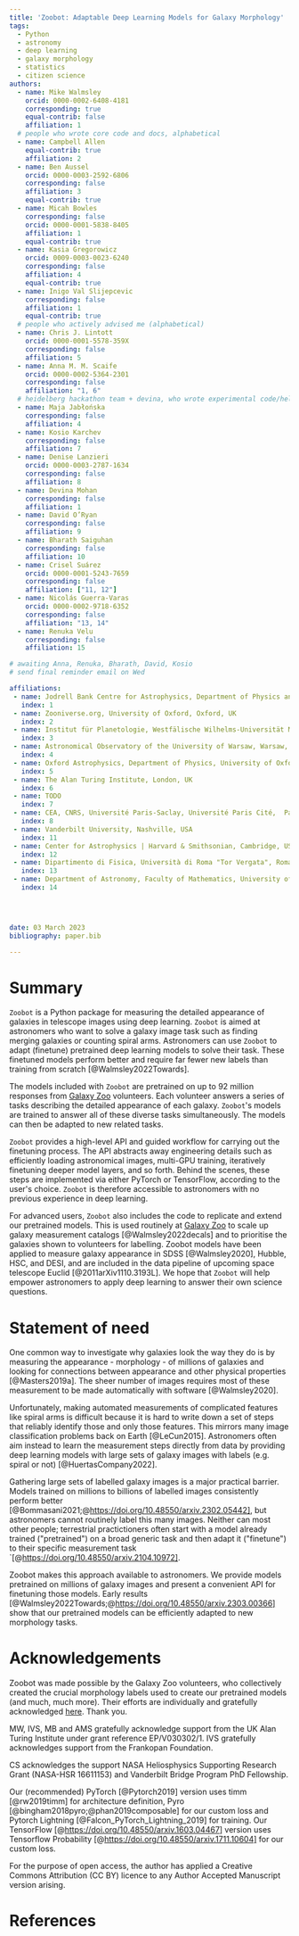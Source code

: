 ```yaml
---
title: 'Zoobot: Adaptable Deep Learning Models for Galaxy Morphology'
tags:
  - Python
  - astronomy
  - deep learning
  - galaxy morphology
  - statistics
  - citizen science
authors:
  - name: Mike Walmsley
    orcid: 0000-0002-6408-4181
    corresponding: true
    equal-contrib: false
    affiliation: 1
  # people who wrote core code and docs, alphabetical
  - name: Campbell Allen
    equal-contrib: true
    affiliation: 2
  - name: Ben Aussel
    orcid: 0000-0003-2592-6806
    corresponding: false
    affiliation: 3
    equal-contrib: true
  - name: Micah Bowles
    corresponding: false
    orcid: 0000-0001-5838-8405
    affiliation: 1
    equal-contrib: true
  - name: Kasia Gregorowicz
    orcid: 0009-0003-0023-6240
    corresponding: false
    affiliation: 4
    equal-contrib: true
  - name: Inigo Val Slijepcevic
    corresponding: false
    affiliation: 1
    equal-contrib: true
  # people who actively advised me (alphabetical)
  - name: Chris J. Lintott
    orcid: 0000-0001-5578-359X
    corresponding: false
    affiliation: 5
  - name: Anna M. M. Scaife
    orcid: 0000-0002-5364-2301
    corresponding: false
    affiliation: "1, 6"
  # heidelberg hackathon team + devina, who wrote experimental code/helped test
  - name: Maja Jabłońska
    corresponding: false
    affiliation: 4
  - name: Kosio Karchev
    corresponding: false
    affiliation: 7
  - name: Denise Lanzieri
    orcid: 0000-0003-2787-1634
    corresponding: false
    affiliation: 8
  - name: Devina Mohan
    corresponding: false
    affiliation: 1
  - name: David O’Ryan
    corresponding: false
    affiliation: 9
  - name: Bharath Saiguhan
    corresponding: false
    affiliation: 10
  - name: Crisel Suárez
    orcid: 0000-0001-5243-7659
    corresponding: false
    affiliation: ["11, 12"]
  - name: Nicolás Guerra-Varas
    orcid: 0000-0002-9718-6352
    corresponding: false
    affiliation: "13, 14"
  - name: Renuka Velu
    corresponding: false
    affiliation: 15

# awaiting Anna, Renuka, Bharath, David, Kosio
# send final reminder email on Wed

affiliations:
 - name: Jodrell Bank Centre for Astrophysics, Department of Physics and Astronomy, University of Manchester, Manchester, UK
   index: 1
 - name: Zooniverse.org, University of Oxford, Oxford, UK
   index: 2
 - name: Institut für Planetologie, Westfälische Wilhelms-Universität Münster, Münster, Germany
   index: 3
 - name: Astronomical Observatory of the University of Warsaw, Warsaw, Poland
   index: 4
 - name: Oxford Astrophysics, Department of Physics, University of Oxford, Oxford, UK
   index: 5
 - name: The Alan Turing Institute, London, UK
   index: 6
 - name: TODO
   index: 7
 - name: CEA, CNRS, Université Paris-Saclay, Université Paris Cité,  Paris, France
   index: 8
 - name: Vanderbilt University, Nashville, USA
   index: 11
 - name: Center for Astrophysics | Harvard & Smithsonian, Cambridge, USA
   index: 12
 - name: Dipartimento di Fisica, Università di Roma "Tor Vergata", Roma, Italy
   index: 13
 - name: Department of Astronomy, Faculty of Mathematics, University of Belgrade, Belgrade, Serbia
   index: 14


   

date: 03 March 2023
bibliography: paper.bib

---
```


# Summary

<!--  Summary: Has a clear description of the high-level functionality and purpose of the software for a diverse, non-specialist audience been provided? -->

`Zoobot` is a Python package for measuring the detailed appearance of galaxies in telescope images
using deep learning.
`Zoobot` is aimed at astronomers who want to solve a galaxy image task such as finding merging galaxies or counting spiral arms.
Astronomers can use `Zoobot` to adapt (finetune) pretrained deep learning models to solve their task.
These finetuned models perform better and require far fewer new labels than training from scratch [@Walmsley2022Towards].

The models included with `Zoobot` are pretrained on up to 92 million responses from [Galaxy Zoo](www.galaxyzoo.org) volunteers.
Each volunteer answers a series of tasks describing the detailed appearance of each galaxy.
`Zoobot`'s models are trained to answer all of these diverse tasks simultaneously.
The models can then be adapted to new related tasks.

`Zoobot` provides a high-level API and guided workflow for carrying out the finetuning process.
The API abstracts away engineering details such as efficiently loading astronomical images, multi-GPU training, iteratively finetuning deeper model layers, and so forth.
Behind the scenes, these steps are implemented via either PyTorch or TensorFlow, according to the user's choice.
`Zoobot` is therefore accessible to astronomers with no previous experience in deep learning.

For advanced users, `Zoobot` also includes the code to replicate and extend our pretrained models.
This is used routinely at [Galaxy Zoo](www.galaxyzoo.org) to scale up galaxy measurement catalogs [@Walmsley2022decals]
and to prioritise the galaxies shown to volunteers for labelling.
Zoobot models have been applied to measure galaxy appearance in SDSS [@Walmsley2020], Hubble, HSC, and DESI, and are included in the data pipeline of upcoming space telescope Euclid [@2011arXiv1110.3193L].
We hope that `Zoobot` will help empower astronomers to apply deep learning to answer their own science questions.

# Statement of need
<!-- A statement of need: Does the paper have a section titled ‘Statement of need’ that clearly states what problems the software is designed to solve, who the target audience is, and its relation to other work? -->
<!-- State of the field: Do the authors describe how this software compares to other commonly-used packages? -->

One common way to investigate why galaxies look the way they do is by measuring
the appearance - morphology - of millions of galaxies and looking for connections between appearance and other physical properties [@Masters2019a].
The sheer number of images requires most of these measurement to be made automatically with software [@Walmsley2020].

Unfortunately, making automated measurements of complicated features like spiral arms is difficult because
it is hard to write down a set of steps that reliably identify those and only those features.
This mirrors many image classification problems back on Earth [@LeCun2015].
Astronomers often aim instead to learn the measurement steps directly from data
by providing deep learning models with large sets of galaxy images with labels (e.g. spiral or not) [@HuertasCompany2022].

Gathering large sets of labelled galaxy images is a major practical barrier.
Models trained on millions to billions of labelled images consistently perform better [@Bommasani2021;@https://doi.org/10.48550/arxiv.2302.05442], but astronomers cannot routinely label this many images.
Neither can most other people;
terrestrial practictioners often start with a model already trained ("pretrained")
on a broad generic task and then adapt it ("finetune") to their specific measurement task `[@https://doi.org/10.48550/arxiv.2104.10972].

Zoobot makes this approach available to astronomers.
We provide models pretrained on millions of galaxy images and present a convenient API for finetuning those models.
Early results [@Walmsley2022Towards;@https://doi.org/10.48550/arxiv.2303.00366] show that our pretrained models can be efficiently adapted to new morphology tasks.
<!-- We will continue to improve our pretraining methods to create adaptable galaxy "foundation" models and to make those models available to the community via Zoobot. -->

# Acknowledgements

Zoobot was made possible by the Galaxy Zoo volunteers,
who collectively created the crucial morphology labels used to create our pretrained models (and much, much more).
Their efforts are individually and gratefully acknowledged [here](http://authors.galaxyzoo.org/). Thank you.

MW, IVS, MB and AMS gratefully acknowledge support
from the UK Alan Turing Institute under grant reference
EP/V030302/1. IVS gratefully acknowledges support from
the Frankopan Foundation.

CS acknowledges the support NASA Heliosphysics Supporting Research Grant (NASA-HSR 16611153) and Vanderbilt Bridge Program PhD Fellowship.

Our (recommended) PyTorch [@Pytorch2019] version uses timm [@rw2019timm] for architecture definition, Pyro [@bingham2018pyro;@phan2019composable] for our custom loss and Pytorch Lightning [@Falcon_PyTorch_Lightning_2019] for training.
Our TensorFlow [@https://doi.org/10.48550/arxiv.1603.04467] version uses Tensorflow Probability [@https://doi.org/10.48550/arxiv.1711.10604] for our custom loss.

For the purpose of open access, the author has applied a Creative Commons Attribution (CC BY) licence to any Author Accepted Manuscript version arising.

# References
<!-- References: Is the list of references complete, and is everything cited appropriately that should be cited (e.g., papers, datasets, software)? -->
